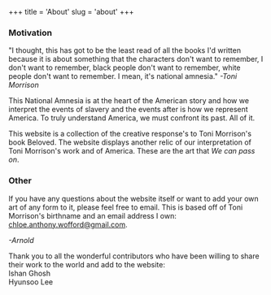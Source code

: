 +++
title = 'About'
slug = 'about'
+++

### Motivation

"I thought, this has got to be the least read of all the books I'd written because it is about something that the characters don't want to remember, I don't want to remember, black people don't want to remember, white people don't want to remember. I mean, it's national amnesia."
*-Toni Morrison*

This National Amnesia is at the heart of the American story and how we interpret the events of slavery and the events after is how we represent America. To truly understand America, we must confront its past. All of it.

This website is a collection of the creative response's to Toni Morrison's book Beloved. The website displays another relic of our interpretation of Toni Morrison's work and of America. These are the art that *We can pass on*.

### Other

If you have any questions about the website itself or want to add your own art of any form to it, please feel free to email. This is based off of Toni Morrison's birthname and an email address I own: [chloe.anthony.wofford@gmail.com](chloe.anthony.wofford@gmail.com).

*-Arnold*

Thank you to all the wonderful contributors who have been willing to share their work to the world and add to the website: \
Ishan Ghosh \
Hyunsoo Lee
